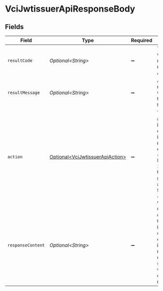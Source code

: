 # VciJwtissuerApiResponseBody


## Fields

| Field                                                                                                                                                                               | Type                                                                                                                                                                                | Required                                                                                                                                                                            | Description                                                                                                                                                                         |
| ----------------------------------------------------------------------------------------------------------------------------------------------------------------------------------- | ----------------------------------------------------------------------------------------------------------------------------------------------------------------------------------- | ----------------------------------------------------------------------------------------------------------------------------------------------------------------------------------- | ----------------------------------------------------------------------------------------------------------------------------------------------------------------------------------- |
| `resultCode`                                                                                                                                                                        | *Optional\<String>*                                                                                                                                                                 | :heavy_minus_sign:                                                                                                                                                                  | The code which represents the result of the API call.                                                                                                                               |
| `resultMessage`                                                                                                                                                                     | *Optional\<String>*                                                                                                                                                                 | :heavy_minus_sign:                                                                                                                                                                  | A short message which explains the result of the API call.                                                                                                                          |
| `action`                                                                                                                                                                            | [Optional\<VciJwtissuerApiAction>](../../models/operations/VciJwtissuerApiAction.md)                                                                                                | :heavy_minus_sign:                                                                                                                                                                  | The next action that the implementation of the JWT issuer metadata<br/>endpoint (`/.well-known/jwt-issuer`) should take after getting<br/>a response from Authlete's `/vci/jwtissuer` API.<br/> |
| `responseContent`                                                                                                                                                                   | *Optional\<String>*                                                                                                                                                                 | :heavy_minus_sign:                                                                                                                                                                  | Get the content that the implementation of the credential issuer<br/>metadata endpoint should use when it constructs a response.<br/>                                               |